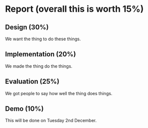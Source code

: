# Report (overall this is worth 15%)

## Design (30%)

We want the thing to do these things.

## Implementation (20%)

We made the thing do the things.

## Evaluation (25%)

We got people to say how well the thing does things.

## Demo (10%)

This will be done on Tuesday 2nd December.
